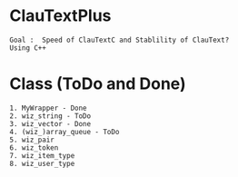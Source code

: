 # ClauTextPlus
    Goal :  Speed of ClauTextC and Stablility of ClauText?
    Using C++
# Class (ToDo and Done)
    1. MyWrapper - Done
    2. wiz_string - ToDo 
    3. wiz_vector - Done
    4. (wiz_)array_queue - ToDo
    5. wiz_pair
    6. wiz_token
    7. wiz_item_type
    8. wiz_user_type
